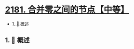 # [2181. 合并零之间的节点【中等】](https://github.com/Tdahuyou/TNotes.leetcode/tree/main/notes/2181.%20%E5%90%88%E5%B9%B6%E9%9B%B6%E4%B9%8B%E9%97%B4%E7%9A%84%E8%8A%82%E7%82%B9%E3%80%90%E4%B8%AD%E7%AD%89%E3%80%91)

<!-- region:toc -->

- [1. 📝 概述](#1--概述)

<!-- endregion:toc -->

## 1. 📝 概述
